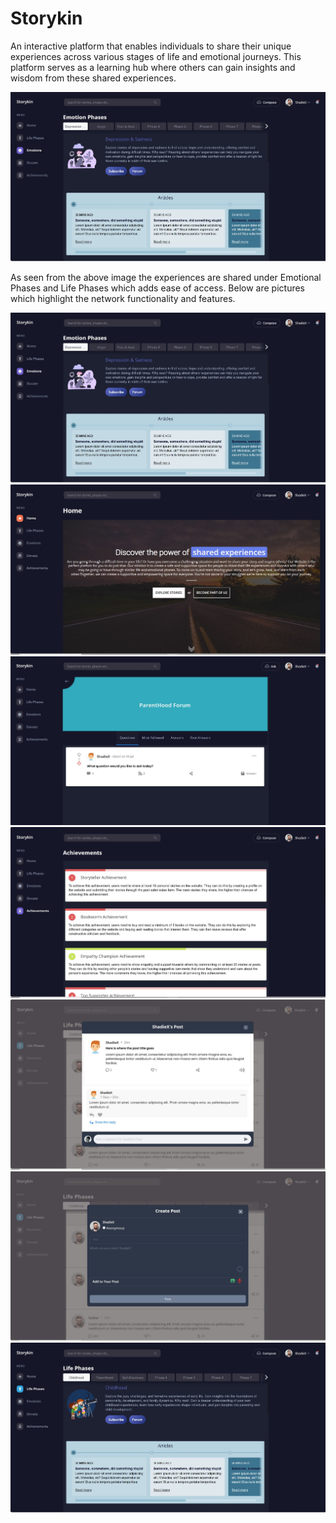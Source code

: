 # Storykin
An interactive platform that enables individuals to share their unique experiences across various stages of life and emotional journeys. This platform serves as a learning hub where others can gain insights and wisdom from these shared experiences.

![Alt text](Preview_Images/01_EmotionalPhases.jpg.JPG)

As seen from the above image the experiences are shared under Emotional Phases and Life Phases which adds ease of access. Below are pictures which highlight the network functionality and features.

![Alt text](Preview_Images/01_EmotionalPhases.jpg.JPG)
![Alt text](Preview_Images/02_HomePage.jpg.JPG)
![Alt text](Preview_Images/03_Forum.jpg.JPG)
![Alt text](Preview_Images/04_Achievements.jpg.JPG)
![Alt text](Preview_Images/05_PostView.jpg.JPG)
![Alt text](Preview_Images/06_CreatePosts.jpg.JPG)
![Alt text](Preview_Images/07_LifePhases.jpg.JPG)

